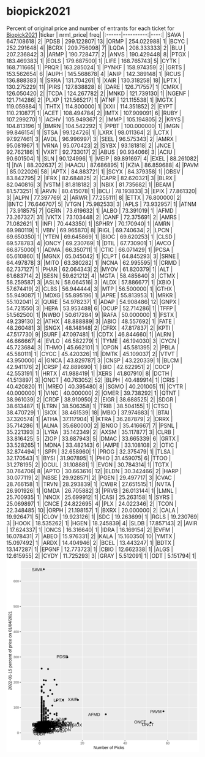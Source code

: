 # biopick2021
Percent of original price and number of entrants for each ticket for [Biopick2021](https://twitter.com/hashtag/Biopick2021)
|ticker | nrml_price| freq|
|:------|----------:|----:|
|SAVA   | 647.108618|    2|
|PDSB   | 299.122807|   13|
|ORMP   | 254.022988|    1|
|BCYC   | 252.291648|    4|
|BCRX   | 209.756098|    7|
|LQDA   | 208.333333|    2|
|BLU    | 207.236842|    3|
|ARMP   | 190.728477|    2|
|ANVS   | 190.429448|    8|
|PTGX   | 183.469383|    1|
|EOLS   | 179.687500|    1|
|LIFE   | 168.765743|    5|
|CYTK   | 168.711665|    1|
|PRQR   | 163.285024|    1|
|PYNKF  | 158.974359|    2|
|GRTS   | 153.562654|    6|
|AUPH   | 145.568678|    4|
|ANIP   | 142.389148|    1|
|RCUS   | 136.888383|    1|
|SRRA   | 131.704261|    1|
|XAIR   | 130.318258|   18|
|LPTX   | 130.275229|   11|
|PIRS   | 127.838828|    8|
|DARE   | 126.717557|    1|
|CMRX   | 126.050420|    2|
|TCDA   | 124.267782|    2|
|MNKD   | 121.739130|    1|
|NGENF  | 121.714286|    2|
|PLXP   | 121.565217|    1|
|ATNF   | 121.115538|    1|
|MGTX   | 119.059884|    1|
|THTX   | 114.800000|    1|
|XXII   | 114.351852|    2|
|EYPT   | 110.210877|    1|
|ACET   | 108.494784|    2|
|IMTX   | 107.909091|    6|
|RUBY   | 107.299270|    1|
|ACHV   | 105.949367|    2|
|IMMP   | 105.194805|    2|
|KRYS   | 104.813196|    1|
|BMRN   | 104.542292|    1|
|PPBT   | 100.000000|    1|
|IMGN   |  99.846154|    1|
|STSA   |  99.124726|    1|
|LXRX   |  98.011364|    2|
|LCTX   |  97.927461|    3|
|AVDL   |  96.996997|    3|
|SEEL   |  96.575343|    2|
|AMRX   |  95.081967|    1|
|VRNA   |  95.070423|    2|
|SYBX   |  93.181818|    2|
|JNCE   |  92.762186|    1|
|VXRT   |  92.733017|    2|
|ABUS   |  90.934066|    3|
|ACIU   |  90.601504|    1|
|SLN    |  90.124996|    1|
|MEIP   |  89.891697|    4|
|EXEL   |  88.261082|    1|
|IVA    |  88.202637|    2|
|HAACU  |  87.686895|    1|
|KZIA   |  86.859688|    4|
|PAVM   |  85.022026|   58|
|APTX   |  84.883721|    1|
|SCYX   |  84.379358|    1|
|OBSV   |  83.842795|    2|
|IFRX   |  82.684825|    2|
|CAPR   |  82.620321|    3|
|BLRX   |  82.040816|    3|
|VSTM   |  81.818182|    3|
|NBIX   |  81.735682|    1|
|BEAM   |  81.573251|    1|
|ARVN   |  80.415078|    1|
|BCLI   |  78.193833|    3|
|EPIX   |  77.861320|    3|
|ALPN   |  77.397769|    2|
|ARWR   |  77.255111|    8|
|ETTX   |  76.800000|    2|
|BNTC   |  76.646707|    5|
|VTGN   |  75.982533|    3|
|APLS   |  73.932957|    1|
|ATNM   |  73.918575|    7|
|GERN   |  73.619632|    1|
|ALBO   |  73.391019|    1|
|AFMD   |  73.267327|   31|
|VKTX   |  73.103448|    2|
|CANF   |  72.375691|    2|
|AMRS   |  71.082621|    1|
|INFI   |  70.443350|    1|
|SPHRY  |  70.170940|    1|
|AMRN   |  69.980119|    1|
|VBIV   |  69.965870|    8|
|RIGL   |  69.740634|    2|
|LPCN   |  69.650350|    1|
|YTEN   |  69.645869|    1|
|BIOC   |  69.620253|    1|
|CLSD   |  69.578783|    4|
|ONCY   |  69.230769|    1|
|DTIL   |  67.730901|    1|
|AVCO   |  66.875000|    1|
|ADMA   |  66.350711|    1|
|CTIC   |  66.071429|    1|
|PCSA   |  65.610860|    1|
|MGNX   |  65.045042|    1|
|CLPT   |  64.845293|    3|
|SRNE   |  64.497878|    3|
|MITO   |  63.380282|    1|
|NCNA   |  62.995595|    1|
|CRMD   |  62.737127|    1|
|PHAR   |  62.064343|    2|
|MYOV   |  61.820379|    1|
|ALT    |  61.683714|    2|
|SESN   |  59.621212|    4|
|MGTA   |  58.485640|    3|
|CTMX   |  58.259587|    3|
|ASLN   |  58.064516|    3|
|ALDX   |  57.886677|    1|
|XBIO   |  57.674419|    2|
|CLBS   |  56.944444|    3|
|MTP    |  56.500000|    1|
|GTHX   |  55.949087|    1|
|MDXG   |  55.895196|    1|
|APRE   |  55.813953|    1|
|MRKR   |  55.102041|    2|
|QURE   |  54.978237|    1|
|ADAP   |  54.908486|   12|
|GNPX   |  54.721550|    3|
|HEPA   |  53.953488|    6|
|OCUP   |  52.714286|    1|
|TFFP   |  51.562500|    1|
|NWBO   |  50.617284|    9|
|RAFA   |  50.000000|    1|
|FSTX   |  49.239130|    2|
|ATHX   |  48.888889|    3|
|ABIO   |  48.557692|    1|
|FATE   |  48.260481|    3|
|SNGX   |  48.148148|    2|
|CFRX   |  47.817837|    2|
|KPTI   |  47.517730|    9|
|SURF   |  47.097481|    1|
|CDTX   |  46.844660|    1|
|ALRN   |  46.666667|    4|
|EVLO   |  46.582279|    1|
|TYME   |  46.194030|    3|
|CYCN   |  45.723684|    3|
|THMO   |  45.662101|    1|
|OPGN   |  45.581395|    2|
|PBLA   |  45.580111|    1|
|CYCC   |  45.420326|   11|
|DMTK   |  45.109037|    2|
|VTVT   |  43.950000|    4|
|GNCA   |  43.829787|    3|
|CNSP   |  43.220339|    1|
|BLCM   |  42.941176|    2|
|CRSP   |  42.889690|    1|
|IBIO   |  42.622951|    2|
|COCP   |  42.553191|    1|
|HRTX   |  41.988419|    1|
|XERS   |  41.807910|    8|
|DCTH   |  41.513897|    3|
|ONCT   |  40.763052|   52|
|BLPH   |  40.489914|    1|
|CRIS   |  40.420820|   11|
|MREO   |  40.395480|    8|
|SGMO   |  40.201005|   11|
|CYTR   |  40.000000|    1|
|VINC   |  40.000000|    2|
|OMER   |  39.738292|    1|
|QTNT   |  38.961039|    2|
|CRDF   |  38.910950|    2|
|EIGR   |  38.688525|    2|
|SDGR   |  38.613487|    1|
|LTRN   |  38.506358|    1|
|TRIB   |  38.504155|    1|
|CTSO   |  38.470729|    1|
|SIOX   |  38.461539|   18|
|MBIO   |  37.974683|    1|
|BTAI   |  37.320574|    1|
|ATHA   |  37.117904|    1|
|KTRA   |  36.287879|    2|
|DRRX   |  35.714286|    1|
|ALNA   |  35.680000|    2|
|BNGO   |  35.416667|    7|
|PSNL   |  35.221393|    3|
|LYRA   |  35.142349|    2|
|AXSM   |  35.117877|    3|
|CLRB   |  33.816425|    5|
|ZIOP   |  33.687943|    5|
|DMAC   |  33.665339|    6|
|GRTX   |  33.528265|    1|
|MDNA   |  33.482143|    6|
|AMPE   |  33.108108|    2|
|OTIC   |  32.874494|    1|
|SPPI   |  32.658960|    1|
|PROG   |  32.375479|    1|
|TLSA   |  32.170543|    1|
|BYSI   |  31.907895|    1|
|PHIO   |  31.459075|    6|
|TTOO   |  31.278195|    2|
|OCUL   |  31.108881|    1|
|EVGN   |  30.784314|    1|
|TGTX   |  30.764706|    8|
|APTO   |  30.663616|   12|
|ELDN   |  30.342466|    2|
|HARP   |  30.077119|    2|
|NBSE   |  29.928571|    2|
|PGEN   |  29.497717|    3|
|CVAC   |  28.766158|    1|
|TRVN   |  28.293839|    1|
|CWBR   |  27.651515|    1|
|NVTA   |  26.901926|    1|
|GMDA   |  26.705882|    3|
|PRVB   |  26.013144|    1|
|LMNL   |  25.700935|    1|
|NNOX   |  25.699912|    1|
|CASI   |  25.263158|    1|
|SYRS   |  25.069897|    1|
|CNCE   |  24.822695|    4|
|PLX    |  24.022346|    2|
|TCON   |  22.348485|   10|
|ORPH   |  21.198157|    1|
|BXRX   |  20.000000|    2|
|CALA   |  19.926471|    5|
|CLOV   |  19.923126|    1|
|SDC    |  19.263699|    1|
|RGLS   |  19.230769|    3|
|HOOK   |  18.535262|    1|
|HGEN   |  18.245839|    4|
|SLDB   |  17.857143|    2|
|AVIR   |  17.624337|    1|
|ONCS   |  16.316640|    1|
|IDRA   |  16.169154|    2|
|EVFM   |  16.078431|    7|
|ABEO   |  15.976331|    2|
|KALA   |  15.160350|   10|
|YMTX   |  15.097492|    1|
|ARDX   |  14.404946|    2|
|BCEL   |  13.443247|    1|
|BDTX   |  13.147287|    1|
|EPGNF  |  12.773723|    1|
|CBIO   |  12.662338|    1|
|ALGS   |  12.615955|    2|
|CYDY   |  11.725293|    3|
|GRAY   |   5.512091|    1|
|ODT    |   5.151794|    1|
![retvspicks](biopicks.png?raw=true)
